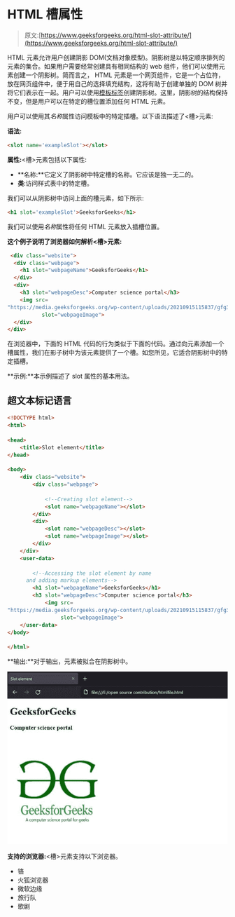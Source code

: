 # HTML 槽属性

> 原文:[https://www.geeksforgeeks.org/html-slot-attribute/](https://www.geeksforgeeks.org/html-slot-attribute/)

HTML <slot>元素允许用户创建阴影 DOM(文档对象模型)。阴影树是以特定顺序排列的元素的集合。如果用户需要经常创建具有相同结构的 web 组件，他们可以使用<slot>元素创建一个阴影树。简而言之， <slot>HTML 元素是一个网页组件，它是一个占位符，放在网页组件中，便于用自己的选择填充结构，这将有助于创建单独的 DOM 树并将它们表示在一起。用户可以使用[模板标签](https://www.geeksforgeeks.org/html-template-tag/)创建阴影树。这里，阴影树的结构保持不变，但是用户可以在特定的槽位置添加任何 HTML 元素。</slot></slot></slot>

用户可以使用其*名称*属性访问模板中的特定插槽。以下语法描述了<槽>元素:

**语法:**

```html
<slot name='exampleSlot'></slot>
```

**属性:**<槽>元素包括以下属性:

*   **名称:**它定义了阴影树中特定槽的名称。它应该是独一无二的。
*   **类**:访问样式表中的特定槽。

我们可以从阴影树中访问上面的槽元素，如下所示:

```html
<h1 slot='exampleSlot'>GeeksforGeeks</h1> 
```

我们可以使用*名称*属性将任何 HTML 元素放入插槽位置。

**这个例子说明了浏览器如何解析<槽>元素:**

```html
 <div class="website">
  <div class="webpage">
    <h1 slot="webpageName">GeeksforGeeks</h1>
  </div>
  <div>
    <h3 slot="webpageDesc">Computer science portal</h3>
    <img src=
"https://media.geeksforgeeks.org/wp-content/uploads/20210915115837/gfg3-300x300.png" 
           slot="webpageImage">
  </div>
</div>
```

在浏览器中，下面的 HTML 代码的行为类似于下面的代码。通过向元素添加一个槽属性，我们在影子树中为该元素提供了一个槽。如您所见，它适合阴影树中的特定插槽。

**示例:**本示例描述了 slot 属性的基本用法。

## 超文本标记语言

```html
<!DOCTYPE html>
<html>

<head>
    <title>Slot element</title>
</head>

<body>
    <div class="website">
        <div class="webpage">

            <!--Creating slot element-->
            <slot name="webpageName"></slot>
        </div>
        <div>
            <slot name="webpageDesc"></slot>
            <slot name="webpageImage"></slot>
        </div>
    </div>
    <user-data>

        <!--Accessing the slot element by name 
      and adding markup elements-->
        <h1 slot="webpageName">GeeksforGeeks</h1>
        <h3 slot="webpageDesc">Computer science portal</h3> 
            <img src=
"https://media.geeksforgeeks.org/wp-content/uploads/20210915115837/gfg3-300x300.png" 
                 slot="webpageImage"> 
    </user-data>
</body>

</html>
```

**输出:**对于输出，元素被拟合在阴影树中。

![](img/ce91b0372e4307fea09dc4ca3beb82ba.png)

**支持的浏览器:**<槽>元素支持以下浏览器。

*   铬
*   火狐浏览器
*   微软边缘
*   旅行队
*   歌剧
